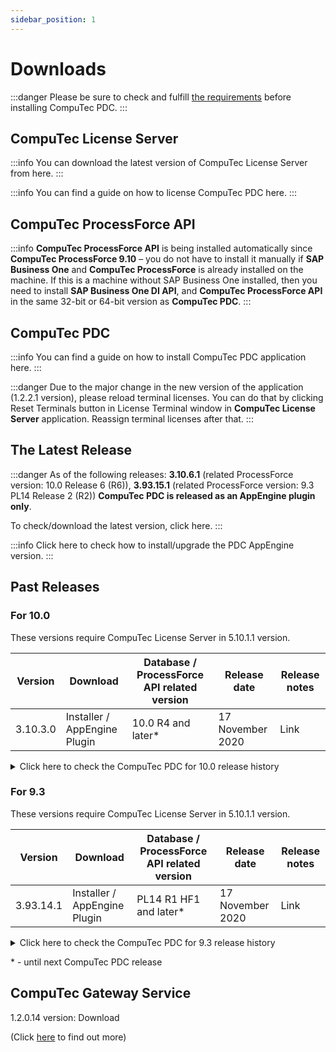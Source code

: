```yaml
---
sidebar_position: 1
---
```


# Downloads

:::danger
Please be sure to check and fulfill [the requirements](../administrator-guide/installation/requirements.md) before installing CompuTec PDC.
:::

## CompuTec License Server

:::info
You can download the latest version of CompuTec License Server from here<!-- TODO: Link-->.
:::

:::info
You can find a guide on how to license CompuTec PDC here<!-- TODO: Link-->.
:::

## CompuTec ProcessForce API

:::info
**CompuTec ProcessForce API** is being installed automatically since **CompuTec ProcessForce 9.10** – you do not have to install it manually if **SAP Business One** and **CompuTec ProcessForce** is already installed on the machine.
If this is a machine without SAP Business One installed, then you need to install **SAP Business One DI API**, and **CompuTec ProcessForce API** in the same 32-bit or 64-bit version as **CompuTec PDC**.
:::

## CompuTec PDC

:::info
You can find a guide on how to install CompuTec PDC application here<!-- TODO: Link -->.
:::

:::danger
Due to the major change in the new version of the application (1.2.2.1 version), please reload terminal licenses. You can do that by clicking Reset Terminals button in License Terminal window in **CompuTec License Server** application. Reassign terminal licenses after that.
:::

## The Latest Release

:::danger
As of the following releases: **3.10.6.1** (related ProcessForce version: 10.0 Release 6 (R6)), **3.93.15.1** (related ProcessForce version: 9.3 PL14 Release 2 (R2)) **CompuTec PDC is released as an AppEngine plugin only**.

To check/download the latest version, click here<!-- TODO: Link -->.
:::

:::info
Click here<!-- TODO: Link --> to check how to install/upgrade the PDC AppEngine version.
:::

## Past Releases

### For 10.0

These versions require CompuTec License Server in 5.10.1.1 version<!-- TODO: Link -->.

| Version  | Download                                         | Database / ProcessForce API related version | Release date     | Release notes            |
| -------- | ------------------------------------------------ | ------------------------------------------- | ---------------- | ------------------------ |
| 3.10.3.0 | Installer / AppEngine Plugin <!-- TODO: Link --> | 10.0 R4 and later\*                         | 17 November 2020 | Link <!-- TODO: Link --> |

<details>
  <summary>Click here to check the CompuTec PDC for 10.0 release history</summary>
  <div>
    | Version  | Download                                         | Database / ProcessForce API related version | Release notes            |
    | -------- | ------------------------------------------------ | ------------------------------------------- | ------------------------ |
    | 3.10.2.0 | Installer / AppEngine Plugin <!-- TODO: Link --> | 10.0 R3 and later\*                         | Link <!-- TODO: Link --> |
    | 3.10.1.0 | Installer / AppEngine Plugin <!-- TODO: Link --> | 10.0 R1 and later\*                         | Link <!-- TODO: Link --> |
    | 3.10.0.0 | Installer / AppEngine Plugin <!-- TODO: Link --> | 10.0 R1 and later\*                         | Link <!-- TODO: Link --> |
  </div>
</details>

### For 9.3

These versions require CompuTec License Server in 5.10.1.1 version<!-- TODO: Link -->.

| Version   | Download                                         | Database / ProcessForce API related version | Release date     | Release notes            |
| --------- | ------------------------------------------------ | ------------------------------------------- | ---------------- | ------------------------ |
| 3.93.14.1 | Installer / AppEngine Plugin <!-- TODO: Link --> | PL14 R1 HF1 and later\*                     | 17 November 2020 | Link <!-- TODO: Link --> |

<details>
  <summary>Click here to check the CompuTec PDC for 9.3 release history</summary>
  <div>
    | Version   | Download                                         | Database / ProcessForce API related version | Release notes            |
    | --------- | ------------------------------------------------ | ------------------------------------------- | ------------------------ |
    | 3.93.13.1 | Installer / AppEngine Plugin <!-- TODO: Link --> | PL13 R1 and later\*                         | Link <!-- TODO: Link --> |
    | 3.93.12.1 | Installer / AppEngine Plugin <!-- TODO: Link --> | PL12 R1 and later\*                         | Link <!-- TODO: Link --> |
    | 3.93.11.1 | Installer / AppEngine Plugin <!-- TODO: Link --> | PL11 R1 and later\*                         | Link <!-- TODO: Link --> |
  </div>
</details>

\* - until next CompuTec PDC release

## CompuTec Gateway Service

1.2.0.14 version: Download <!-- TODO: Link -->

(Click [here](../administrator-guide/weight-scales-integration/gateway-service-installation.md) to find out more)
